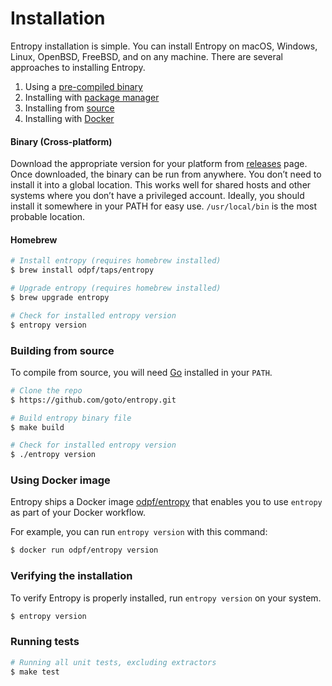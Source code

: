 # Installation

Entropy installation is simple. You can install Entropy on macOS, Windows, Linux, OpenBSD, FreeBSD, and on any machine. There are several approaches to installing Entropy.

1. Using a [pre-compiled binary](#binary-cross-platform)
2. Installing with [package manager](#homebrew)
3. Installing from [source](#building-from-source)
4. Installing with [Docker](#using-docker-image)

#### Binary (Cross-platform)

Download the appropriate version for your platform from [releases](https://github.com/goto/entropy/releases) page. Once
downloaded, the binary can be run from anywhere. You don’t need to install it into a global location. This works well
for shared hosts and other systems where you don’t have a privileged account. Ideally, you should install it somewhere
in your PATH for easy use. `/usr/local/bin` is the most probable location.

#### Homebrew

```sh
# Install entropy (requires homebrew installed)
$ brew install odpf/taps/entropy

# Upgrade entropy (requires homebrew installed)
$ brew upgrade entropy

# Check for installed entropy version
$ entropy version
```

### Building from source

To compile from source, you will need [Go](https://golang.org/) installed in your `PATH`.

```bash
# Clone the repo
$ https://github.com/goto/entropy.git

# Build entropy binary file
$ make build

# Check for installed entropy version
$ ./entropy version
```

### Using Docker image

Entropy ships a Docker image [odpf/entropy](https://hub.docker.com/r/goto/entropy) that enables you to use `entropy` as part of your Docker workflow.

For example, you can run `entropy version` with this command:

```bash
$ docker run odpf/entropy version
```

### Verifying the installation

To verify Entropy is properly installed, run `entropy version` on your system.

```bash
$ entropy version
```

### Running tests

```sh
# Running all unit tests, excluding extractors
$ make test
```